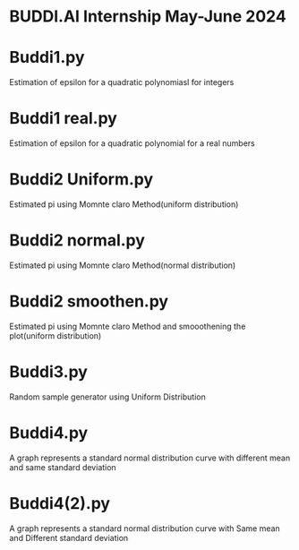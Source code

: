 # BUDDI.AI Internship May-June 2024

# Buddi1.py

Estimation of epsilon for a quadratic polynomiasl for integers

# Buddi1 real.py

Estimation of epsilon for a quadratic polynomial for a real numbers

# Buddi2 Uniform.py

Estimated pi using Momnte claro Method(uniform distribution)

# Buddi2 normal.py

Estimated pi using Momnte claro Method(normal distribution)

# Buddi2 smoothen.py

Estimated pi using Momnte claro Method and smooothening the plot(uniform distribution)

# Buddi3.py

Random sample generator using Uniform Distribution

# Buddi4.py

A graph represents a standard normal distribution curve with different mean and same standard deviation

# Buddi4(2).py

A graph represents a standard normal distribution curve with Same mean and Different standard deviation
